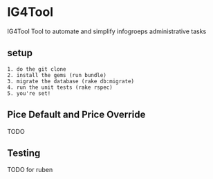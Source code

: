 IG4Tool
========

IG4Tool
Tool to automate and simplify infogroeps administrative tasks

setup
------
	1. do the git clone
	2. install the gems (run bundle)
	3. migrate the database (rake db:migrate)
	4. run the unit tests (rake rspec)
	5. you're set!

Pice Default and Price Override
-------------------------------
TODO


Testing
-------
TODO for ruben
